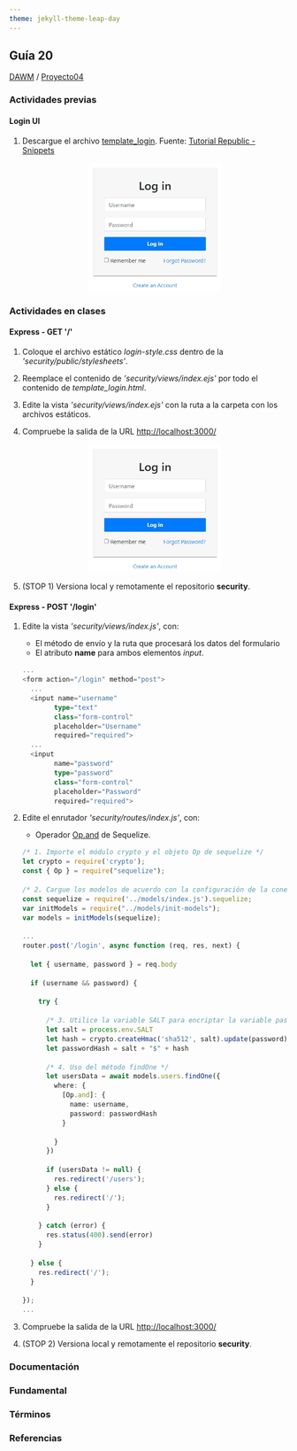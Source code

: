 ```yaml
---
theme: jekyll-theme-leap-day
---
```


## Guía 20

[DAWM](/DAWM/) / [Proyecto04](/DAWM/proyectos/2024/proyecto04)

<style type="text/css" media="screen">
  details {
    margin: 5% 0%;
    padding: 2%;
    border: dashed 2px black;
    border-radius: 11px;
    box-shadow: 5px 5px 15px rgba(0, 0, 0, 0.3);
  }

  details div {
    color: lightseagreen;
    font-weight: bold;
    cursor: pointer;
    text-align: center;
  }

  img.description {
    width: 50%;
    text-align: center;
    margin: 0 25%;
  }
</style>

### Actividades previas

#### Login UI

1. Descargue el archivo [template_login](recursos/template_login.zip). Fuente: [Tutorial Republic - Snippets](https://www.tutorialrepublic.com/snippets/preview.php?topic=bootstrap&file=simple-login-form)

    <div align="center">
      <img src="imagenes/login_base.jpg" class="description">
    </div>

### Actividades en clases

#### Express - GET '/'

1. Coloque el archivo estático _login-style.css_ dentro de la _'security/public/stylesheets'_.
2. Reemplace el contenido de _'security/views/index.ejs'_ por todo el contenido de _template_login.html_.
3. Edite la vista _'security/views/index.ejs'_ con la ruta a la carpeta con los archivos estáticos.
4. Compruebe la salida de la URL [http://localhost:3000/](http://localhost:3000/)

    <div align="center">
      <img src="imagenes/login_base.jpg" class="description">
    </div>

5. (STOP 1) Versiona local y remotamente el repositorio **security**.

#### Express - POST '/login'

1. Edite la vista _'security/views/index.js'_, con:

    + El método de envío y la ruta que procesará los datos del formulario
    + El atributo **name** para ambos elementos _input_.

    ```typescript
    ...
    <form action="/login" method="post">
      ...
      <input name="username" 
            type="text" 
            class="form-control" 
            placeholder="Username"
            required="required">
      ...
      <input 
            name="password" 
            type="password" 
            class="form-control" 
            placeholder="Password"
            required="required">
    ```

2. Edite el enrutador _'security/routes/index.js'_, con:

    + Operador [Op.and](https://sequelize.org/docs/v6/core-concepts/model-querying-basics/#logical-combinations-with-operators) de Sequelize.

    ```typescript
    /* 1. Importe el módulo crypto y el objeto Op de sequelize */
    let crypto = require('crypto');
    const { Op } = require("sequelize");

    /* 2. Cargue los modelos de acuerdo con la configuración de la conexión */
    const sequelize = require('../models/index.js').sequelize;
    var initModels = require("../models/init-models");
    var models = initModels(sequelize);

    ...
    router.post('/login', async function (req, res, next) {

      let { username, password } = req.body

      if (username && password) {

        try {

          /* 3. Utilice la variable SALT para encriptar la variable password. */
          let salt = process.env.SALT
          let hash = crypto.createHmac('sha512', salt).update(password).digest("base64");
          let passwordHash = salt + "$" + hash

          /* 4. Uso del método findOne */
          let usersData = await models.users.findOne({
            where: {
              [Op.and]: {
                name: username,
                password: passwordHash
              }

            }
          })

          if (usersData != null) {
            res.redirect('/users');
          } else {
            res.redirect('/');
          }

        } catch (error) {
          res.status(400).send(error)
        }

      } else {
        res.redirect('/');
      }

    });
    ...
    ```

3. Compruebe la salida de la URL [http://localhost:3000/](http://localhost:3000/)
4. (STOP 2) Versiona local y remotamente el repositorio **security**.

### Documentación

### Fundamental

### Términos

### Referencias
